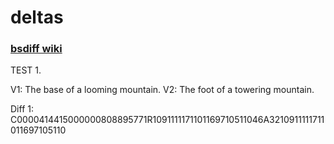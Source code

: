 # deltas

### [bsdiff wiki](https://en.wikipedia.org/wiki/Delta_encoding) 

TEST 1.

V1: The base of a looming mountain.
V2: The foot of a towering mountain.

Diff 1: C0000414415000000808895771R1091111171101169710511046A3210911111711011697105110







